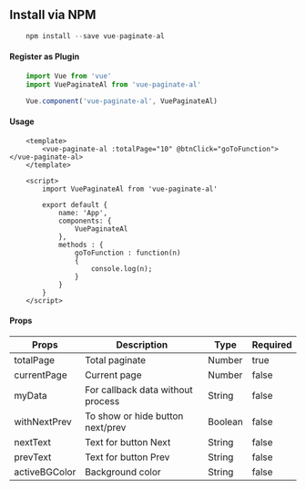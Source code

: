## Install via NPM
```js
    npm install --save vue-paginate-al
```

#### Register as Plugin
```js
    import Vue from 'vue'
    import VuePaginateAl from 'vue-paginate-al'

    Vue.component('vue-paginate-al', VuePaginateAl)
```

#### Usage
```vue
    <template>
        <vue-paginate-al :totalPage="10" @btnClick="goToFunction"></vue-paginate-al>
    </template>

    <script>
        import VuePaginateAl from 'vue-paginate-al'

        export default {
            name: 'App',
            components: {
                VuePaginateAl
            },
            methods : {
                goToFunction : function(n)
                {
                    console.log(n);
                }
            }
        }
    </script>
```    
#### Props
|Props|Description|Type|Required|
|-----|-----------|----|--------|
|totalPage|Total paginate|Number|true|
|currentPage|Current page|Number|false|
|myData|For callback data without process|String|false|
|withNextPrev|To show or hide button next/prev|Boolean|false|
|nextText|Text for button Next|String|false|
|prevText|Text for button Prev|String|false|
|activeBGColor|Background color|String|false|

